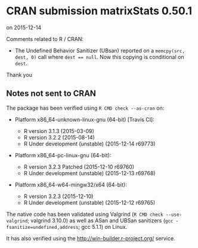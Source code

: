 # CRAN submission matrixStats 0.50.1
on 2015-12-14

Comments related to R / CRAN:

* The Undefined Behavior Sanitizer (UBsan) reported on a
  `memcpy(src, dest, 0)` call where `dest == null`.
  Now this copying is conditional on `dest`.
  
Thank you


## Notes not sent to CRAN
The package has been verified using `R CMD check --as-cran` on:

* Platform x86_64-unknown-linux-gnu (64-bit) [Travis CI]:
  - R version 3.1.3 (2015-03-09)
  - R version 3.2.2 (2015-08-14)
  - R Under development (unstable) (2015-12-14 r69773)
  
* Platform x86_64-pc-linux-gnu (64-bit):
  - R version 3.2.3 Patched (2015-12-10 r69760)
  - R Under development (unstable) (2015-12-13 r69768)

* Platform x86_64-w64-mingw32/x64 (64-bit):
  - R version 3.2.3 (2015-12-10)
  - R Under development (unstable) (2015-12-12 r69765)

The native code has been validated using Valgrind (`R CMD check
--use-valgrind`; valgrind 3.10.0) as well as ASan and UBSan sanitizers
(`gcc -fsanitize=undefined,address`; gcc 5.1.1) on Linux.

It has also verified using the <http://win-builder.r-project.org/> service.
